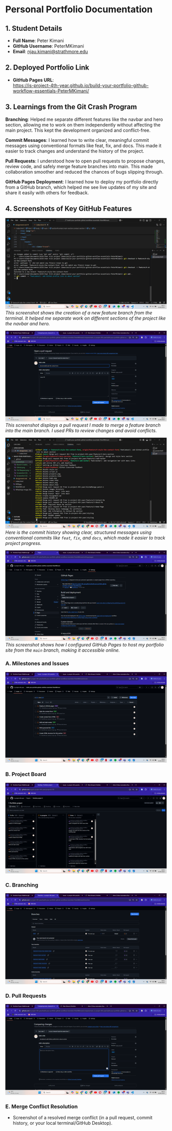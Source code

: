 # Personal Portfolio Documentation

## 1. Student Details

- **Full Name**: Peter Kimani 
- **GitHub Username**: PeterMKimani
- **Email**: njau.kimani@strathmore.edu

## 2. Deployed Portfolio Link

- **GitHub Pages URL**:  
  https://is-project-4th-year.github.io/build-your-portfolio-github-workflow-essentials-PeterMKimani/

## 3. Learnings from the Git Crash Program

  **Branching**: Helped me separate different features like the navbar and hero section, allowing me to work on them independently without affecting the main project. This kept the development organized and conflict-free.

  **Commit Messages**: I learned how to write clear, meaningful commit messages using conventional formats like feat, fix, and docs. This made it easier to track changes and understand the history of the project.

  **Pull Requests**: I understood how to open pull requests to propose changes, review code, and safely merge feature branches into main. This made collaboration smoother and reduced the chances of bugs slipping through.

  **GitHub Pages Deployment**: I learned how to deploy my portfolio directly from a GitHub branch, which helped me see live updates of my site and share it easily with others for feedback.

## 4. Screenshots of Key GitHub Features

![Branch Creation](screenshots/Branch%20Creation.png)  
*This screenshot shows the creation of a new feature branch from the terminal. It helped me separate work on different sections of the project like the navbar and hero.*

![Pull Request](screenshots/Pull%20Request.png)  
*This screenshot displays a pull request I made to merge a feature branch into the main branch. I used PRs to review changes and avoid conflicts.*

![Commit History](screenshots/Commit_history.png)  
*Here is the commit history showing clear, structured messages using conventional commits like `feat`, `fix`, and `docs`, which made it easier to track project progress.*

![GitHub Pages Setup](screenshots/Github.png)  
*This screenshot shows how I configured GitHub Pages to host my portfolio site from the `main` branch, making it accessible online.*

### A. Milestones and Issues

![Milestones and Issues](screenshots/Milestones-and-Issues.png)

### B. Project Board

![Project Board](screenshots/Project-board.png)

### C. Branching

![Branching](screenshots/Branches.png)

### D. Pull Requests

![Pull Requests](screenshots/Pull_request.png)

### E. Merge Conflict Resolution

- Screenshot of a resolved merge conflict (in a pull request, commit history, or your local terminal/GitHub Desktop).
